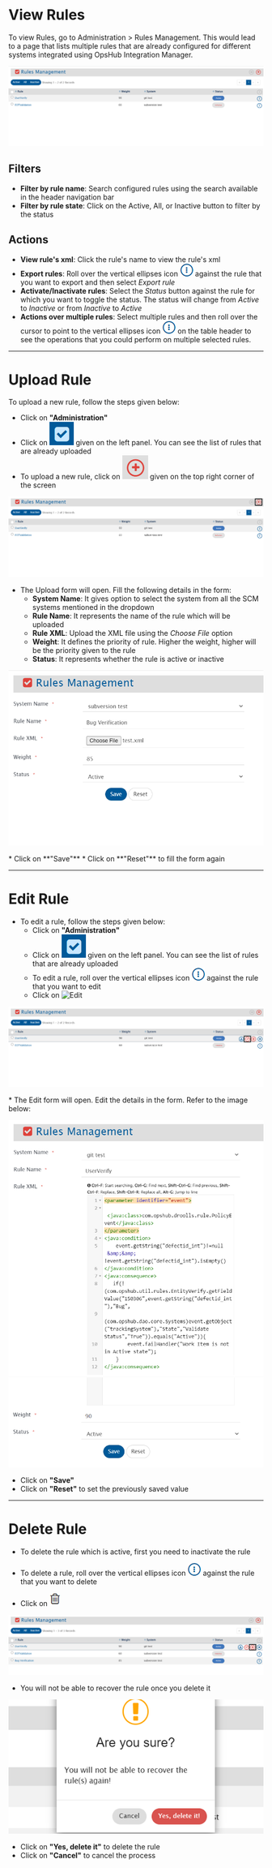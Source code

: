 # View Rules

To view Rules, go to Administration > Rules Management. This would lead to a page that lists multiple rules that are already configured for different systems integrated using OpsHub Integration Manager.

<p align="center">
  <img src="../../assets/Rules_Management.png" alt="Rules Management" />
</p>


## Filters

* **Filter by rule name**: Search configured rules using the search available in the header navigation bar  
* **Filter by rule state**: Click on the Active, All, or Inactive button to filter by the status

## Actions

* **View rule's xml**: Click the rule's name to view the rule's xml  
* **Export rules**: Roll over the vertical ellipses icon ![Ellipses](../../assets/fa_vertical_ellipses1a.png) against the rule that you want to export and then select *Export rule*  
* **Activate/Inactivate rules**: Select the *Status* button against the rule for which you want to toggle the status. The status will change from *Active* to *Inactive* or from *Inactive* to *Active*  
* **Actions over multiple rules**: Select multiple rules and then roll over the cursor to point to the vertical ellipses icon ![Ellipses](../../assets/fa_vertical_ellipses1a.png) on the table header to see the operations that you could perform on multiple selected rules.

---

# Upload Rule

To upload a new rule, follow the steps given below:
* Click on **"Administration"**
* Click on ![Rules Management Icon](../../assets/Rules_Management_icon.png) given on the left panel. You can see the list of rules that are already uploaded
* To upload a new rule, click on ![Plus](../../assets/Plus.png) given on the top right corner of the screen
<p align="center">
  <img src="../../assets/Rules_Management_Upload.png" alt="Rules Management Upload" />
</p>

* The Upload form will open. Fill the following details in the form: 
  * **System Name**: It gives option to select the system from all the SCM systems mentioned in the dropdown  
  * **Rule Name**: It represents the name of the rule which will be uploaded  
  * **Rule XML**: Upload the XML file using the *Choose File* option  
  * **Weight**: It defines the priority of rule. Higher the weight, higher will be the priority given to the rule  
  * **Status**: It represents whether the rule is active or inactive
<p align="center">
  <img src="../../assets/Rules_Management_UploadForm.png" alt="Rules Management Upload Form" />
</p>
* Click on **"Save"**  
* Click on **"Reset"** to fill the form again  

---

# Edit Rule

* To edit a rule, follow the steps given below:
  * Click on **"Administration"**
  * Click on ![Rules Management Icon](../../assets/Rules_Management_icon.png) given on the left panel. You can see the list of rules that are already uploaded
  * To edit a rule, roll over the vertical ellipses icon ![Ellipses](../../assets/fa_vertical_ellipses1a.png) against the rule that you want to edit
  * Click on ![Edit](../../assets/Edit_Image.png)
<p align="center">
  <img src="../../assets/Rules_Management_Edit.png" alt="Rules Management Edit" />
</p>
* The Edit form will open. Edit the details in the form. Refer to the image below:

![Edit Form 1](../../assets/Rules_Management_EditForm1.png)  
![Edit Form 2](../../assets/Rules_Management_EditForm2.png)

* Click on **"Save"**  
* Click on **"Reset"** to set the previously saved value  

---

# Delete Rule

* To delete the rule which is active, first you need to inactivate the rule

* To delete a rule, roll over the vertical ellipses icon ![Ellipses](../../assets/fa_vertical_ellipses1a.png) against the rule that you want to delete  
* Click on ![Delete Icon](../../assets/Deletealldfailures.PNG)

<p align="center">
  <img src="../../assets/Rules_Management_Delete.png" alt="Rules Management Delete" />
</p>

* You will not be able to recover the rule once you delete it

<p align="center">
  <img src="../../assets/Rules_Management_DeletePopup.png" alt="Rules Management Delete Popup" />
</p>

* Click on **"Yes, delete it"** to delete the rule  
* Click on **"Cancel"** to cancel the process
